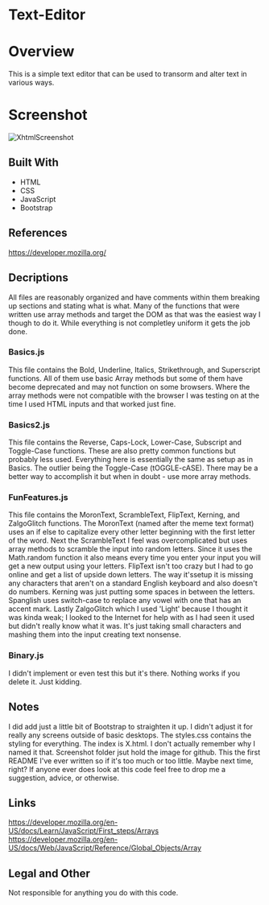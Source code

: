 # Text-Editor

# Overview
This is a simple text editor that can be used to transorm and alter text in various ways.

# Screenshot
![XhtmlScreenshot](https://user-images.githubusercontent.com/116015574/215611009-da052cdd-6b73-4208-b208-a0d457ae1678.png)

## Built With
- HTML
- CSS
- JavaScript
- Bootstrap

## References
https://developer.mozilla.org/


## Decriptions
 All files are reasonably organized and have comments within them breaking up sections and stating what is what. Many of the functions that were
written use array methods and target the DOM as that was the easiest way I though to do it. While everything is not completley uniform it gets
the job done.

 ### Basics.js
  This file contains the Bold, Underline, Italics, Strikethrough, and Superscript functions. All of them use basic Array methods but some of them
 have become deprecated and may not function on some browsers. Where the array methods were not compatible with the browser I was testing on at the 
 time I used HTML inputs and that worked just fine.

 ### Basics2.js
  This file contains the Reverse, Caps-Lock, Lower-Case, Subscript and Toggle-Case functions. These are also pretty common functions but probably less
 used. Everything here is essentially the same as setup as in Basics. The outlier being the Toggle-Case (tOGGLE-cASE). There may be a better way to 
 accomplish it but when in doubt - use more array methods.

 ### FunFeatures.js
  This file contains the MoronText, ScrambleText, FlipText, Kerning, and ZalgoGlitch functions. The MoronText (named after the meme text format) uses
an if else to capitalize every other letter beginning with the first letter of the word. Next the ScrambleText I feel was overcomplicated but uses array
methods to scramble the input into random letters. Since it uses the Math.random function it also means every time you enter your input you will get a
new output using your letters. FlipText isn't too crazy but I had to go online and get a list of upside down letters. The way it'ssetup it is missing any
characters that aren't on a standard English keyboard and also doesn't do numbers. Kerning was just putting some spaces in between the letters. Spanglish
uses switch-case to replace any vowel with one that has an accent mark. Lastly ZalgoGlitch which I used 'Light' because I thought it was kinda weak; I
looked to the Internet for help with as I had seen it used but didn't really know what it was. It's just taking small characters and mashing them into the input creating text nonsense.

### Binary.js
I didn't implement or even test this but it's there. Nothing works if you delete it.         Just kidding.


## Notes
 I did add just a little bit of Bootstrap to straighten it up. I didn't adjust it for really any screens outside of basic desktops. The styles.css 
contains the styling for everything. The index is X.html. I don't actually remember why I named it that. Screenshot folder jsut hold the image for
github. This the first README I've ever written so if it's too much or too little. Maybe next time, right? If anyone ever does look at this code feel 
free to drop me a suggestion, advice, or otherwise.


## Links
https://developer.mozilla.org/en-US/docs/Learn/JavaScript/First_steps/Arrays
https://developer.mozilla.org/en-US/docs/Web/JavaScript/Reference/Global_Objects/Array


## Legal and Other
Not responsible for anything you do with this code.
